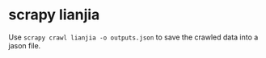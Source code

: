 # scrapy lianjia
Use `scrapy crawl lianjia -o outputs.json` to save the crawled data into a jason file.